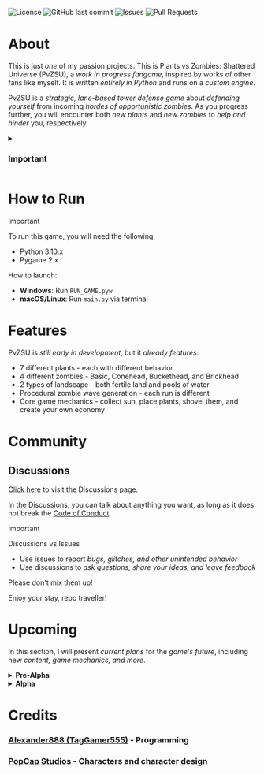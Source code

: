 ![License](https://img.shields.io/github/license/TagGamer555/PvZShatteredUniverse)      ![GitHub last commit](https://img.shields.io/github/last-commit/TagGamer555/PvZShatteredUniverse)        ![Issues](https://img.shields.io/github/issues/TagGamer555/PvZShatteredUniverse)        ![Pull Requests](https://img.shields.io/github/issues-pr/TagGamer555/PvZShatteredUniverse)

# About

This is just *one* of my passion projects. This is Plants vs Zombies: Shattered Universe (PvZSU), a *work in progress fangame*, inspired by works of other fans like myself. It is written *entirely in Python* and runs on a *custom engine*.

PvZSU is a *strategic, lane-based tower defense game* about *defending yourself* from incoming *hordes of opportunistic zombies*. As you progress further, you will encounter both *new plants* and *new zombies* to *help and hinder* you, respectively.

<details>
  <summary><h3>Important</h3></summary>
    <ul>
    <li>I am <b>not affiliated</b> with <b>PopCap Studios</b> or <b>Electronic Arts</b>.</li>
    <li>PvZSU is a non-profit, open-source project inspired by Plants vs Zombies by PopCap Studios.</li>
    <li>All credit for original Plants vs Zombies characters goes to PopCap Studios and their games, such as Plants vs Zombies, Plants vs Zombies 2, and Plants vs Zombies 3.</li>
    </ul>
</details>



# How to Run

> [!Important]
> To run this game, you will need the following:
> - Python 3.10.x
> - Pygame 2.x
> 
> How to launch:
> - **Windows**: Run `RUN_GAME.pyw`
> - **macOS/Linux**: Run `main.py` via terminal



# Features

PvZSU is *still early in development*, but it *already features*:
- 7 different plants - each with different behavior
- 4 different zombies - Basic, Conehead, Buckethead, and Brickhead
- 2 types of landscape - both fertile land and pools of water
- Procedural zombie wave generation - each run is different
- Core game mechanics - collect sun, place plants, shovel them, and create your own economy



# Community

## Discussions

[Click here](https://github.com/TagGamer555/PvZShatteredUniverse/discussions/) to visit the Discussions page.

In the Discussions, you can talk about anything you want, as long as it does not break the [Code of Conduct](https://github.com/TagGamer555/PvZShatteredUniverse/blob/main/CODE_OF_CONDUCT.md).

> [!Important]
> Discussions vs Issues
> - Use issues to report *bugs, glitches, and other unintended behavior*
> - Use discussions to *ask questions, share your ideas, and leave feedback*
> 
> Please don't mix them up!

Enjoy your stay, repo traveller!



# Upcoming

In this section, I will present *current plans* for the *game's future*, including new *content, game mechanics, and more*.

<!-- collapsible sections via details element -->
<details>
  <summary><strong>Pre-Alpha</strong></summary>
  <ul>
    <li>Finish loading assets, create more assets for everything</li>
    <li>Huge waves (flags)</li>
    <li>Conveyor belt</li>
    <li>Seed selection</li>
    <li>Speed control, pausing (selective updating)</li>
    <li>Z-layer rendering</li>
    <li>Loading and saving levels</li>
    <li>Lawnmowers, losing and winning levels</li>
  </ul>
</details>

<details>
  <summary><strong>Alpha</strong></summary>
  <ul>
    <li>Vector editor for art</li>
    <li>Level editor</li>
    <li>Procedural seed packet sprite generation</li>
    <li>Baseline modding support</li>
    <li>Level packs, per-level stats</li>
    <li>More UI</li>
    <li>Particle Effects</li>
  </ul>
</details>



# Credits

### [Alexander888 (TagGamer555)](https://github.com/TagGamer555) - Programming

### [PopCap Studios](https://www.ea.com/ea-studios/popcap) - Characters and character design

